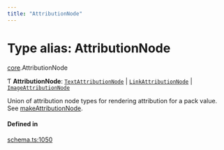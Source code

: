 ```yaml
---
title: "AttributionNode"
---
```

# Type alias: AttributionNode

[core](../modules/core.md).AttributionNode

Ƭ **AttributionNode**: [`TextAttributionNode`](../interfaces/core.TextAttributionNode.md) \| [`LinkAttributionNode`](../interfaces/core.LinkAttributionNode.md) \| [`ImageAttributionNode`](../interfaces/core.ImageAttributionNode.md)

Union of attribution node types for rendering attribution for a pack value. See [makeAttributionNode](../functions/core.makeAttributionNode.md).

#### Defined in

[schema.ts:1050](https://github.com/coda/packs-sdk/blob/main/schema.ts#L1050)
